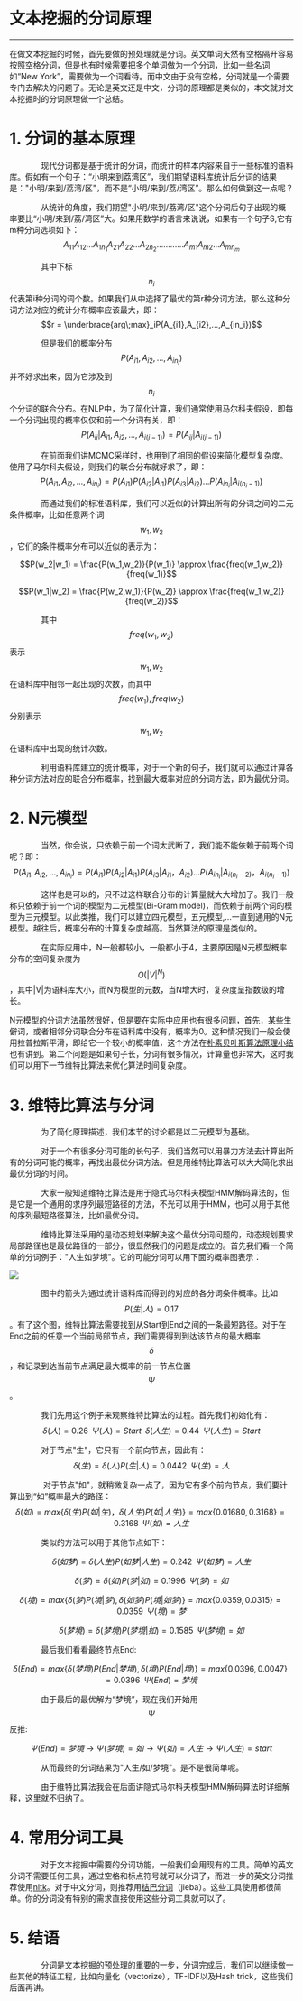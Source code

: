 # 文本挖掘的分词原理

---

在做文本挖掘的时候，首先要做的预处理就是分词。英文单词天然有空格隔开容易按照空格分词，但是也有时候需要把多个单词做为一个分词，比如一些名词如“New York”，需要做为一个词看待。而中文由于没有空格，分词就是一个需要专门去解决的问题了。无论是英文还是中文，分词的原理都是类似的，本文就对文本挖掘时的分词原理做一个总结。

# 1. 分词的基本原理

　　　　现代分词都是基于统计的分词，而统计的样本内容来自于一些标准的语料库。假如有一个句子：“小明来到荔湾区”，我们期望语料库统计后分词的结果是："小明/来到/荔湾/区"，而不是“小明/来到/荔/湾区”。那么如何做到这一点呢？

　　　　从统计的角度，我们期望"小明/来到/荔湾/区"这个分词后句子出现的概率要比“小明/来到/荔/湾区”大。如果用数学的语言来说说，如果有一个句子S,它有m种分词选项如下：$$A_{11}A_{12}...A_{1n_1}A_{21}A_{22}...A_{2n_2}......  ......A_{m1}A_{m2}...A_{mn_m}$$

　　　　其中下标$$n_i$$代表第i种分词的词个数。如果我们从中选择了最优的第r种分词方法，那么这种分词方法对应的统计分布概率应该最大，即：$$r = \underbrace{arg\;max}_iP(A_{i1},A_{i2},...,A_{in_i})$$

　　　　但是我们的概率分布$$P(A_{i1},A_{i2},...,A_{in_i})$$并不好求出来，因为它涉及到$$n_i$$个分词的联合分布。在NLP中，为了简化计算，我们通常使用马尔科夫假设，即每一个分词出现的概率仅仅和前一个分词有关，即：$$P(A_{ij}|A_{i1},A_{i2},...,A_{i(j-1)}) = P(A_{ij}|A_{i(j-1)})$$

　　　　在前面我们讲MCMC采样时，也用到了相同的假设来简化模型复杂度。使用了马尔科夫假设，则我们的联合分布就好求了，即：$$P(A_{i1},A_{i2},...,A_{in_i}) = P(A_{i1})P(A_{i2}|A_{i1})P(A_{i3}|A_{i2})...P(A_{in_i}|A_{i(n_i-1)})$$

　　　　而通过我们的标准语料库，我们可以近似的计算出所有的分词之间的二元条件概率，比如任意两个词$$w_1,w_2$$，它们的条件概率分布可以近似的表示为：

$$P(w_2|w_1) = \frac{P(w_1,w_2)}{P(w_1)} \approx \frac{freq(w_1,w_2)}{freq(w_1)}$$

$$P(w_1|w_2) = \frac{P(w_2,w_1)}{P(w_2)} \approx \frac{freq(w_1,w_2)}{freq(w_2)}$$

　　　　其中$$freq(w_1,w_2)$$表示$$w_1,w_2$$在语料库中相邻一起出现的次数，而其中$$freq(w_1),freq(w_2)$$分别表示$$w_1,w_2$$在语料库中出现的统计次数。

　　　　利用语料库建立的统计概率，对于一个新的句子，我们就可以通过计算各种分词方法对应的联合分布概率，找到最大概率对应的分词方法，即为最优分词。

# 2. N元模型

　　　　当然，你会说，只依赖于前一个词太武断了，我们能不能依赖于前两个词呢？即：$$P(A_{i1},A_{i2},...,A_{in_i}) = P(A_{i1})P(A_{i2}|A_{i1})P(A_{i3}|A_{i1}，A_{i2})...P(A_{in_i}|A_{i(n_i-2)}，A_{i(n_i-1)})$$

　　　　这样也是可以的，只不过这样联合分布的计算量就大大增加了。我们一般称只依赖于前一个词的模型为二元模型\(Bi-Gram model\)，而依赖于前两个词的模型为三元模型。以此类推，我们可以建立四元模型，五元模型,...一直到通用的N元模型。越往后，概率分布的计算复杂度越高。当然算法的原理是类似的。

　　　　在实际应用中，N一般都较小，一般都小于4，主要原因是N元模型概率分布的空间复杂度为$$O(|V|^N)$$，其中\|V\|为语料库大小，而N为模型的元数，当N增大时，复杂度呈指数级的增长。

N元模型的分词方法虽然很好，但是要在实际中应用也有很多问题，首先，某些生僻词，或者相邻分词联合分布在语料库中没有，概率为0。这种情况我们一般会使用拉普拉斯平滑，即给它一个较小的概率值，这个方法在[朴素贝叶斯算法原理小结](/ml/bayes/po-su-bei-xie-si.md)也有讲到。第二个问题是如果句子长，分词有很多情况，计算量也非常大，这时我们可以用下一节维特比算法来优化算法时间复杂度。

# 3. 维特比算法与分词

　　　　为了简化原理描述，我们本节的讨论都是以二元模型为基础。

　　　　对于一个有很多分词可能的长句子，我们当然可以用暴力方法去计算出所有的分词可能的概率，再找出最优分词方法。但是用维特比算法可以大大简化求出最优分词的时间。

　　　　大家一般知道维特比算法是用于隐式马尔科夫模型HMM解码算法的，但是它是一个通用的求序列最短路径的方法，不光可以用于HMM，也可以用于其他的序列最短路径算法，比如最优分词。

　　　　维特比算法采用的是动态规划来解决这个最优分词问题的，动态规划要求局部路径也是最优路径的一部分，很显然我们的问题是成立的。首先我们看一个简单的分词例子："人生如梦境"。它的可能分词可以用下面的概率图表示：

![](http://images2015.cnblogs.com/blog/1042406/201704/1042406-20170407134342035-1966704661.png)

　　　　图中的箭头为通过统计语料库而得到的对应的各分词条件概率。比如$$P(生|人)=0.17$$。有了这个图，维特比算法需要找到从Start到End之间的一条最短路径。对于在End之前的任意一个当前局部节点，我们需要得到到达该节点的最大概率$$\delta$$，和记录到达当前节点满足最大概率的前一节点位置$$\Psi$$。

　　　　我们先用这个例子来观察维特比算法的过程。首先我们初始化有：$$\delta(人) = 0.26\;\;\Psi(人)=Start\;\;\delta(人生) = 0.44\;\;\Psi(人生)=Start$$

　　　　对于节点"生"，它只有一个前向节点，因此有：$$\delta(生) = \delta(人)P(生|人) = 0.0442 \;\; \Psi(生)=人$$

 　　　　对于节点"如"，就稍微复杂一点了，因为它有多个前向节点，我们要计算出到“如”概率最大的路径：$$\delta(如) = max\{\delta(生)P(如|生)，\delta(人生)P(如|人生)\} = max\{0.01680, 0.3168\} = 0.3168 \;\; \Psi(如) = 人生$$

　　　　类似的方法可以用于其他节点如下：

$$\delta(如梦) = \delta(人生)P(如梦|人生) = 0.242 \;\; \Psi(如梦)=人生$$

$$\delta(梦) = \delta(如)P(梦|如) = 0.1996 \;\; \Psi(梦)=如$$

$$\delta(境) = max\{\delta(梦)P(境|梦) ,\delta(如梦)P(境|如梦)\}= max\{0.0359, 0.0315\} = 0.0359 \;\; \Psi(境)=梦$$

$$\delta(梦境) = \delta(梦境)P(梦境|如) = 0.1585 \;\; \Psi(梦境)=如$$

　　　　最后我们看看最终节点End:

$$\delta(End) = max\{\delta(梦境)P(End|梦境), \delta(境)P(End|境)\} = max\{0.0396, 0.0047\} = 0.0396\;\;\Psi(End)=梦境$$

　　　　由于最后的最优解为“梦境”，现在我们开始用$$\Psi$$反推:

$$\Psi(End)=梦境 \to \Psi(梦境)=如 \to \Psi(如)=人生 \to \Psi(人生)=start$$

　　　　从而最终的分词结果为"人生/如/梦境"。是不是很简单呢。

　　　　由于维特比算法我会在后面讲隐式马尔科夫模型HMM解码算法时详细解释，这里就不归纳了。

# 4. 常用分词工具

　　　　对于文本挖掘中需要的分词功能，一般我们会用现有的工具。简单的英文分词不需要任何工具，通过空格和标点符号就可以分词了，而进一步的英文分词推荐使用[nltk](http://www.nltk.org/)。对于中文分词，则推荐用[结巴分词](https://github.com/fxsjy/jieba/)（jieba）。这些工具使用都很简单。你的分词没有特别的需求直接使用这些分词工具就可以了。

# 5. 结语

　　　　分词是文本挖掘的预处理的重要的一步，分词完成后，我们可以继续做一些其他的特征工程，比如向量化（vectorize），TF-IDF以及Hash trick，这些我们后面再讲。

